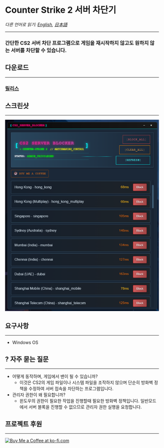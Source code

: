 # Counter Strike 2 서버 차단기

*다른 언어로 읽기: [English](README.md), [日本語](README_JP.md)*

------

### 간단한 CS2 서버 차단 프로그램으로 게임을 재시작하지 않고도 원하지 않는 서버를 차단할 수 있습니다.


## 다운로드

--- 

### [릴리스](https://github.com/devsepnine/cs2-server-blocker-p/releases)


## 스크린샷

---

![스크린샷](assets/main.png)

## 요구사항

---

- Windows OS

## ? 자주 묻는 질문

---
- 어떻게 동작하며, 게임에서 밴이 될 수 있습니까?
  - 이것은 CS2의 게임 파일이나 시스템 파일을 조작하지 않으며 단순히 방화벽 정책을 수정하여 서버 접속을 차단하는 프로그램입니다.
- 관리자 권한이 왜 필요합니까?
  - 윈도우의 권한이 필요한 작업을 진행할때 필요한 방화벽 정책입니다. 일반모드에서 서버 블록을 진행할 수 없으므로 관리자 권한 실행을 요청합니다.


## 프로젝트 후원

---

<a href='https://ko-fi.com/J3J61J1D3M' target='_blank'><img height='36' style='border:0px;height:36px;' src='https://storage.ko-fi.com/cdn/kofi6.png?v=6' border='0' alt='Buy Me a Coffee at ko-fi.com' /></a>